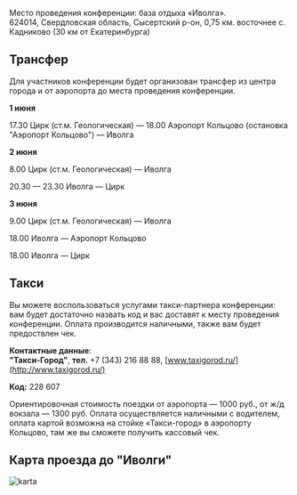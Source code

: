 Место проведения конференции: база отдыха «Иволга».  
624014, Свердловская область, Сысертский р-он, 0,75 км. восточнее с. Кадниково (30 км от Екатеринбурга)


## Трансфер

Для участников конференции будет организован трансфер из центра города и от аэропорта до места проведения конференции. 

**1 июня** 

17.30 Цирк (ст.м. Геологическая) —
18.00 Аэропорт Кольцово (остановка "Аэропорт Кольцово") — Иволга
        
**2 июня** 

8.00 Цирк (ст.м. Геологическая) — Иволга

20.30 — 23.30 Иволга — Цирк
        
**3 июня** 

9.00  Цирк (ст.м. Геологическая) — Иволга

18.00 Иволга — Аэропорт Кольцово

18.00 Иволга — Цирк

## Такси
Вы можете воспользоваться услугами такси-партнера конференции: вам будет достаточно назвать код и вас доставят к месту проведения конференции. Оплата производится наличными, также вам будет предоствлен чек.

**Контактные данные**:  
**"Такси-Город"**, **тел.** +7 (343) 216 88 88, 
[www.taxigorod.ru/](http://www.taxigorod.ru/) 

**Код:** 228 607 

Ориентировочная стоимость поездки от аэропорта — 1000 руб., от ж/д вокзала — 1300 руб. Оплата осуществляется наличными с водителем, оплата картой возможна на стойке «Такси-город» в аэропорту Кольцово, там же вы сможете получить кассовый чек.

## Карта проезда до "Иволги"
![karta](http://dropbucket.ru/karta) 
